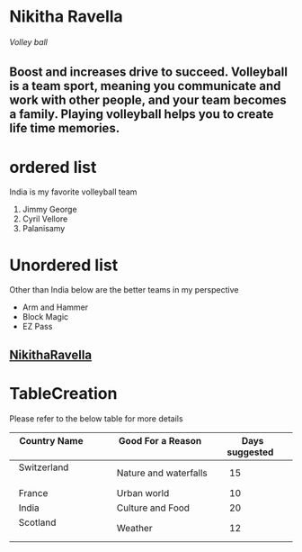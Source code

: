 # Nikitha Ravella
###### Volley ball
Boost and increases drive to succeed.
Volleyball is a team sport, meaning you **communicate** and work with other people, and your team becomes a family.
Playing volleyball helps you to create life time **memories**.
---- 
# ordered list
India is my favorite volleyball team
1. Jimmy George 
2. Cyril Vellore 
3. Palanisamy
# Unordered list
Other than India below are the better teams in my perspective
- Arm and Hammer
- Block Magic
- EZ Pass
 

[NikithaRavella](AboutMe.md)
----------------------------
# TableCreation
Please refer to the below table for more details

|   **Country Name**               | **Good For a Reason**        |**Days suggested**  |
|----------------------------------|------------------------------|--------------------|
|   Switzerland                    |Nature and waterfalls         |      15            |
|   France                         |Urban world                   |      10            |
|   India                          |Culture and Food              |      20            |
|   Scotland                       |Weather                       |      12            |  